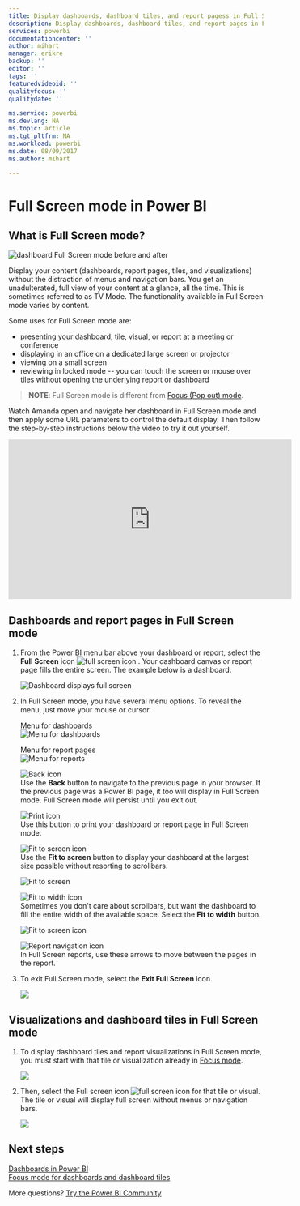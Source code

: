 ```yaml
---
title: Display dashboards, dashboard tiles, and report pagess in Full Screen mode
description: Display dashboards, dashboard tiles, and report pages in Full Screen Mode, aka *TV mode*.
services: powerbi
documentationcenter: ''
author: mihart
manager: erikre
backup: ''
editor: ''
tags: ''
featuredvideoid: ''
qualityfocus: ''
qualitydate: ''

ms.service: powerbi
ms.devlang: NA
ms.topic: article
ms.tgt_pltfrm: NA
ms.workload: powerbi
ms.date: 08/09/2017
ms.author: mihart

---
```

# Full Screen mode in Power BI
## What is Full Screen mode?
![dashboard Full Screen mode before and after](media/powerbi-service-dash-and-reports-fullscreen/power-bi-full-screen-comparison.png)

Display your content (dashboards, report pages, tiles, and visualizations) without the distraction of menus and navigation bars.  You get an unadulterated, full view of your content at a glance, all the time. This is sometimes referred to as TV Mode. The functionality available in Full Screen mode varies by content.  

Some uses for Full Screen mode are:

* presenting your dashboard, tile, visual, or report at a meeting or conference
* displaying in an office on a dedicated large screen or projector
* viewing on a small screen
* reviewing in locked mode -- you can touch the screen or mouse over tiles without opening the underlying report or dashboard

> **NOTE**:
> Full Screen mode is different from [Focus (Pop out) mode](powerbi-service-display-dash-in-focus-mode.md).
> 
> 

Watch Amanda open and navigate her dashboard in Full Screen mode and then apply some URL parameters to control the default display. Then follow the step-by-step instructions below the video to try it out yourself.

<iframe width="560" height="315" src="https://www.youtube.com/embed/c31gZkyvC54" frameborder="0" allowfullscreen></iframe>

## Dashboards and report pages in Full Screen mode
1. From the Power BI menu bar above your dashboard or report, select the **Full Screen** icon ![full screen icon ](media/powerbi-service-dash-and-reports-fullscreen/power-bi-full-screen-icon.png) . Your dashboard canvas or report page fills the entire screen. The example below is a dashboard.
   
      ![Dashboard displays full screen](media/powerbi-service-dash-and-reports-fullscreen/power-bi-dash-full-screen.png)
2. In Full Screen mode, you have several menu options.  To reveal the menu, just move your mouse or cursor. 
   
     Menu for dashboards    
     ![Menu for dashboards](media/powerbi-service-dash-and-reports-fullscreen/power-bi-full-screen-menu-dashboard.png)    
   
     Menu for report pages    
    ![Menu for reports](media/powerbi-service-dash-and-reports-fullscreen/power-bi-report-menu.png)    
   
    ![Back icon](media/powerbi-service-dash-and-reports-fullscreen/power-bi-back-icon.png)    
    Use the **Back** button  to navigate to the previous page in your browser. If the previous page was a Power BI page, it too will display in Full Screen mode.  Full Screen mode will persist until you exit out.
   
    ![Print icon](media/powerbi-service-dash-and-reports-fullscreen/power-bi-print-icon.png)    
    Use this button to print your dashboard or report page in Full Screen mode. 
   
    ![Fit to screen icon](media/powerbi-service-dash-and-reports-fullscreen/power-bi-fit-to-width.png)    
    Use the **Fit to screen** button to display your dashboard at the largest size possible without resorting to scrollbars.     
   
    ![Fit to screen](media/powerbi-service-dash-and-reports-fullscreen/power-bi-fit-screen.png)
   
    ![Fit to width icon](media/powerbi-service-dash-and-reports-fullscreen/power-bi-fit-width.png)       
    Sometimes you don't care about scrollbars, but want the dashboard to fill the entire width of the available space. Select the **Fit to width** button.    
   
    ![Fit to screen icon](media/powerbi-service-dash-and-reports-fullscreen/power-bi-fit-to-width-new.png)
   
    ![Report navigation icon](media/powerbi-service-dash-and-reports-fullscreen/power-bi-report-nav2.png)       
    In Full Screen reports, use these arrows to move between the pages in the report.    
3. To exit Full Screen mode, select the **Exit Full Screen** icon.
   
      ![](media/powerbi-service-dash-and-reports-fullscreen/exit-fullscreen-new.png)

## Visualizations and dashboard tiles in Full Screen mode
1. To display dashboard tiles and report visualizations in Full Screen mode, you must start with that tile or visualization already in [Focus mode](powerbi-service-display-dash-in-focus-mode.md). 
   
    ![](media/powerbi-service-dash-and-reports-fullscreen/power-bi-focus3.png)
2. Then, select the Full screen icon ![full screen icon](media/powerbi-service-dash-and-reports-fullscreen/power-bi-full-screen-icon.png)  for that tile or  visual. The tile or visual will display full screen without menus or navigation bars.
   
    ![](media/powerbi-service-dash-and-reports-fullscreen/power-bi-fullscreen.png)

## Next steps
[Dashboards in Power BI](powerbi-service-dashboards.md)  
[Focus mode for dashboards and dashboard tiles](powerbi-service-display-dash-in-focus-mode.md)    

More questions? [Try the Power BI Community](http://community.powerbi.com/)

